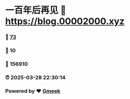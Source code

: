 # 一百年后再见 :link: https://blog.00002000.xyz 
### :page_facing_up: [73](https://blog.00002000.xyz/tag.html) 
### :speech_balloon: 10 
### :hibiscus: 156910 
### :alarm_clock: 2025-03-28 22:30:14 
### Powered by :heart: [Gmeek](https://github.com/Meekdai/Gmeek)

